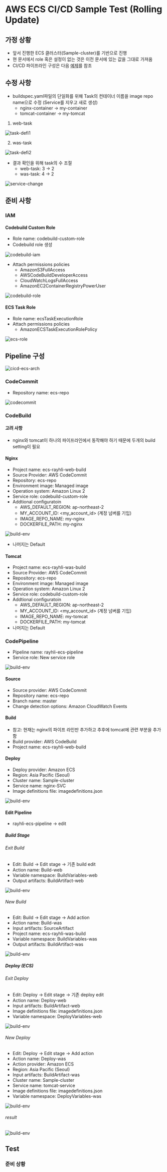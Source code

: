 # AWS ECS CI/CD Sample Test (Rolling Update)

## 가정 상황

- 앞서 진행한 ECS 클러스터(Sample-cluster)를 기반으로 진행
- 현 문서에서 role 혹은 설정이 없는 것은 이전 문서에 있는 값을 그대로 가져옴
- CI/CD 파이프라인 구성은 다음 [예제](https://github.com/toule/aws-cicd-sample)를 참조

## 수정 사항

- buildspec.yaml파일의 단일화를 위해 Task의 컨테이너 이름을 image repo name으로 수정 (Service를 지우고 새로 생성)
  - nginx-container -> my-container
  - tomcat-container -> my-tomcat

1. web-task

![task-defi1](../images/nginx-defi.png)

2. was-task

![task-defi2](../images/tomcat-defi.png)

- 결과 확인을 위해 task의 수 조절
  - web-task: 3 -> 2
  - was-task: 4 -> 2

![service-change](../images/service-change.png)

## 준비 사항

### IAM

#### Codebuild Custom Role

- Role name: codebuild-custom-role
- Codebuild role 생성

![codebuild-iam](../images/codebuild-iam.png)

- Attach permissions policies
  - AmazonS3FullAccess
  - AWSCodeBuildDeveloperAccess
  - CloudWatchLogsFullAccess
  - AmazonEC2ContainerRegistryPowerUser

![codebuild-role](../images/build-role.png)

#### ECS Task Role

- Role name: ecsTaskExecutionRole
- Attach permissions policies
  - AmazonECSTaskExecutionRolePolicy

![ecs-role](../images/ecs-role.png)



## Pipeline 구성

![cicd-ecs-arch](../images/cicd-arch.png)

### CodeCommit

- Repository name: ecs-repo

![codecommit](../images/commit-setting.png)

### CodeBuild

#### 고려 사항

- nginx와 tomcat이 하나의 파이프라인에서 동작해야 하기 때문에 두개의 build setting이 필요

#### Nginx

- Project name: ecs-rayhli-web-build
- Source Provider: AWS CodeCommit
- Repository: ecs-repo
- Environment image: Managed image
- Operation system: Amazon Linux 2
- Service role: codebuild-custom-role
- Addtional configuratoin
  - AWS_DEFAULT_REGION: ap-northeast-2
  - MY_ACCOUNT_ID: <my_account_id> (계정 넘버를 기입)
  - IMAGE_REPO_NAME: my-nginx
  - DOCKERFILE_PATH: my-nginx

![build-env](../images/codebuild_env.png)

- 나머지는 Default

#### Tomcat

- Project name: ecs-rayhli-was-build
- Source Provider: AWS CodeCommit
- Repository: ecs-repo
- Environment image: Managed image
- Operation system: Amazon Linux 2
- Service role: codebuild-custom-role
- Addtional configuratoin
  - AWS_DEFAULT_REGION: ap-northeast-2
  - MY_ACCOUNT_ID: <my_account_id> (계정 넘버를 기입)
  - IMAGE_REPO_NAME: my-tomcat
  - DOCKERFILE_PATH: my-tomcat
- 나머지는 Default



### CodePipeline

- Pipeline name: rayhli-ecs-pipeline
- Service role: New service role

![build-env](../images/pipeline-1.png)

#### Source

- Source provider: AWS CodeCommit
- Repository name: ecs-repo
- Branch name: master
- Change detection options: Amazon CloudWatch Events

#### Build

- 참고: 현재는 nginx의 파이프 라인만 추가하고 추후에 tomcat에 관련 부분을 추가함
- Build provider: AWS CodeBuild
- Project name: ecs-rayhli-web-build

#### Deploy

- Deploy provider: Amazon ECS
- Region: Asia Pacific (Seoul)
- Cluster name: Sample-cluster
- Service name: nginx-SVC
- Image definitions file: imagedefinitions.json

![build-env](../images/pipeline-2.png)

#### Edit Pipeline

- rayhli-ecs-pipeline -> edit

##### Build Stage

###### Exit Build

- Edit: Build -> Edit stage -> 기존 build edit
- Action name: Build-web
- Variable namespace: BuildVariables-web
- Output artifacts: BuildArtifact-web

![build-env](../images/pipeline-3.png)

###### New Build

- Edit: Build -> Edit stage -> Add action
- Action name: Build-was
- Input artifacts: SourceArtifact
- Project name: ecs-rayhli-was-build
- Variable namespace: BuildVariables-was
- Output artifacts: BuildArtifact-was

![build-env](../images/pipeline-4.png)

##### Deploy (ECS)

###### Exit Deploy

- Edit: Deploy -> Edit stage -> 기존 deploy edit
- Action name: Deploy-web
- Input artifacts: BuildArtifact-web
- Image definitions file: imagedefinitions.json
- Variable namespace: DeployVariables-web

![build-env](../images/pipeline-5.png)

###### New Deploy

- Edit: Deploy -> Edit stage -> Add action
- Action name: Deploy-was
- Action provider: Amazon ECS
- Region: Asia Pacific (Seoul)
- Input artifacts: BuildArtifact-was
- Cluster name: Sample-cluster
- Service name: tomcat-service
- Image definitions file: imagedefinitions.json
- Variable namespace: DeployVariables-was

![build-env](../images/pipeline-6.png)

###### result

![build-env](../images/pipeline-7.png)

## Test

### 준비 상황

